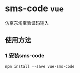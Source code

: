 # sms-code `vue`
仿京东淘宝验证码输入

## 使用方法

### 1.安装sms-code
```shell
npm install --save vue-sms-code
```
